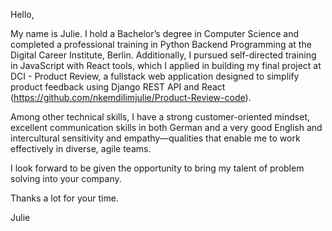 Hello,

My name is Julie. I hold a Bachelor’s degree in Computer Science and completed a professional training in Python Backend Programming at the Digital Career Institute, Berlin. Additionally, I pursued self-directed training in JavaScript with React tools, which I applied in building my final project at DCI - Product Review, a fullstack web application designed to simplify product feedback using Django REST API and React (https://github.com/nkemdilimjulie/Product-Review-code).

Among other technical skills, I have a strong customer-oriented mindset, excellent communication skills in both German and a very good English and intercultural sensitivity and empathy—qualities that enable me to work effectively in diverse, agile teams. 

I look forward to be given the opportunity to bring my talent of problem solving into your company.

Thanks a lot for your time.

Julie
